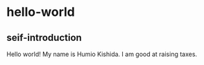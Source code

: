 # hello-world
## seif-introduction
Hello world!
My name is Humio Kishida.
I am good at raising taxes.
